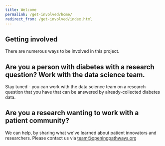 ```yaml
---
title: Welcome
permalink: /get-involved/home/
redirect_from: /get-involved/index.html
---
```


## Getting involved

There are numerous ways to be involved in this project.

## Are you a person with diabetes with a research question? Work with the data science team. 

Stay tuned - you can work with the data science team on a research question that you have that can be answered by already-collected diabetes data.

## Are you a research wanting to work with a patient community?

We can help, by sharing what we've learned about patient innovators and researchers. Please contact us via team@openingpathways.org
